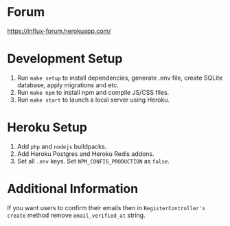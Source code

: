 # Forum
https://influx-forum.herokuapp.com/

# Development Setup
1. Run `make setup` to install dependencies, generate .env file, create SQLite database, apply migrations and etc.
2. Run `make npm` to install npm and compile JS/CSS files.
3. Run `make start` to launch a local server using Heroku.
# Heroku Setup
1. Add `php` and `nodejs` buildpacks.
2. Add Heroku Postgres and Heroku Redis addons.
3. Set all `.env` keys. Set `NPM_CONFIG_PRODUCTION` as `false`.
# Additional Information
If you want users to confirm their emails then in `RegisterController's` `create` method remove `email_verified_at` string. 
